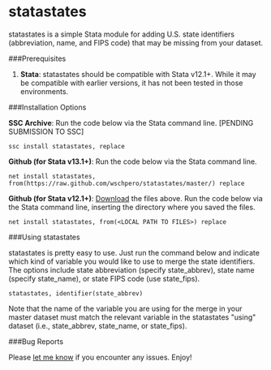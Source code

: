 # statastates

statastates is a simple Stata module for adding U.S. state identifiers (abbreviation, name, and FIPS code) that may be missing from your dataset.

###Prerequisites

1. **Stata**: statastates should be compatible with Stata v12.1+. While it may be compatible with earlier versions, it has not been tested in those environments.

###Installation Options

**SSC Archive**: Run the code below via the Stata command line. [PENDING SUBMISSION TO SSC]
	
	ssc install statastates, replace

**Github (for Stata v13.1+)**: Run the code below via the Stata command line.

	net install statastates, from(https://raw.github.com/wschpero/statastates/master/) replace

**Github (for Stata v12.1+)**: [Download](https://github.com/wschpero/statastates/archive/master.zip) the files above. Run the code below via the Stata command line, inserting the directory where you saved the files.

	net install statastates, from(<LOCAL PATH TO FILES>) replace

###Using statastates

statastates is pretty easy to use. Just run the command below and indicate which kind of variable you would like to use to merge the state identifiers. The options include state abbreviation (specify state_abbrev), state name (specify state_name), or state FIPS code (use state_fips).

	statastates, identifier(state_abbrev)

Note that the name of the variable you are using for the merge in your master dataset must match the relevant variable in the statastates "using" dataset (i.e., state_abbrev, state_name, or state_fips).

###Bug Reports

Please [let me know](https://github.com/wschpero/statastates/issues) if you encounter any issues. Enjoy!
